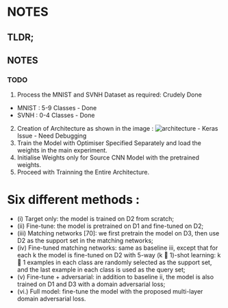 # NOTES


## TLDR;


## NOTES


### TODO
1. Process the MNIST and SVNH Dataset as required: Crudely Done
  * MNIST : 5-9 Classes - Done
  * SVNH : 0-4 Classes - Done
2. Creation of Architecture as shown in the image : ![architecture](https://github.com/Gokkulnath/Research-Paper-Result-Reproduction/blob/master/Domain%20Adaptaion%20in%20Video/ARchitecture%20-%20Copy.PNG) - Keras Issue - Need Debugging
3. Train the Model with Optimiser Specified Separately and load the weights in the main experiment.
4. Initialise Weights only for Source CNN Model with the pretrained weights.
5. Proceed with Trainning the Entire Architecture.



# Six different methods : 
* (i) Target only: the model is trained on D2 from scratch; 
* (ii) Fine-tune: the model is pretrained on D1 and fine-tuned on D2;
* (iii) Matching networks [70]: we first pretrain the model on D3, then use D2 as the support set in the matching networks; 
* (iv) Fine-tuned matching networks: same as baseline iii, except that for each k the model is fine-tuned on D2 with 5-way (k 􀀀 1)-shot learning: k 􀀀 1 examples in each class are randomly selected as the support set, and the last example in each class is used as the query set; 
* (v) Fine-tune + adversarial: in addition to baseline ii, the model is also trained on D1 and D3 with a domain adversarial loss; 
* (vi.) Full model: fine-tune the model with the proposed multi-layer domain adversarial loss.

